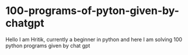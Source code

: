 # 100-programs-of-pyton-given-by-chatgpt
Hello I am Hritik, currently a beginner in python and here I am solving 100 python programs given by chat gpt 
